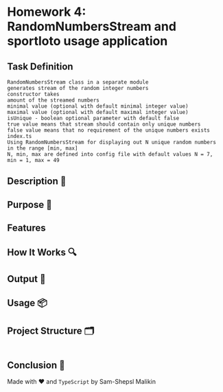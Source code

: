 # Homework 4: RandomNumbersStream and sportloto usage application

## Task Definition

```
RandomNumbersStream class in a separate module
generates stream of the random integer numbers
constructor takes
amount of the streamed numbers
minimal value (optional with default minimal integer value)
maximal value (optional with default maximal integer value)
isUnique - boolean optional parameter with default false
true value means that stream should contain only unique numbers
false value means that no requirement of the unique numbers exists
index.ts
Using RandomNumbersStream for displaying out N unique random numbers in the range [min, max]
N, min, max are defined into config file with default values N = 7, min = 1, max = 49
```

## Description 📝

## Purpose 🎯

## Features

## How It Works 🔍

## Output 📜

## Usage 📦

## Project Structure 🗂

```

```

## Conclusion 🚀

Made with ❤️ and `TypeScript` by Sam-Shepsl Malikin

